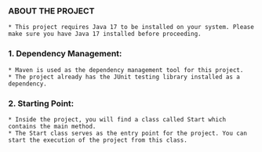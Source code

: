 ### ABOUT THE PROJECT
    * This project requires Java 17 to be installed on your system. Please make sure you have Java 17 installed before proceeding.

### 1. **Dependency Management**:
    * Maven is used as the dependency management tool for this project.
    * The project already has the JUnit testing library installed as a dependency.

### 2. **Starting Point**:
    * Inside the project, you will find a class called Start which contains the main method.
    * The Start class serves as the entry point for the project. You can start the execution of the project from this class.
